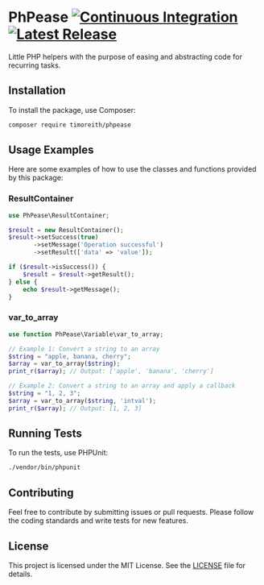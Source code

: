 # PhPease [![Continuous Integration](https://badgen.net/github/checks/timoreith/PhPease/main)](https://github.com/timoreith/PhPease/actions) [![Latest Release](https://badgen.net/github/release/timoreith/PhPease)](https://github.com/timoreith/PhPease/releases/latest)

Little PHP helpers with the purpose of easing and abstracting code for recurring tasks.

## Installation

To install the package, use Composer:

```sh
composer require timoreith/phpease
```

## Usage Examples

Here are some examples of how to use the classes and functions provided by this package:

### ResultContainer

```php
use PhPease\ResultContainer;

$result = new ResultContainer();
$result->setSuccess(true)
       ->setMessage('Operation successful')
       ->setResult(['data' => 'value']);

if ($result->isSuccess()) {
    $result = $result->getResult();
} else {
    echo $result->getMessage();
}
```

### var_to_array

```php
use function PhPease\Variable\var_to_array;

// Example 1: Convert a string to an array
$string = "apple, banana, cherry";
$array = var_to_array($string);
print_r($array); // Output: ['apple', 'banana', 'cherry']

// Example 2: Convert a string to an array and apply a callback
$string = "1, 2, 3";
$array = var_to_array($string, 'intval');
print_r($array); // Output: [1, 2, 3]
```

## Running Tests

To run the tests, use PHPUnit:

```sh
./vendor/bin/phpunit
```

## Contributing
Feel free to contribute by submitting issues or pull requests. Please follow the coding standards and write tests for new features.  

## License

This project is licensed under the MIT License. See the [LICENSE](LICENSE) file for details.

